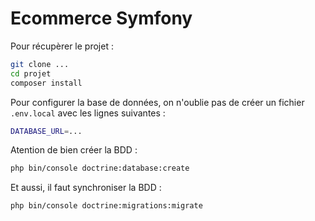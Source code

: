 # Ecommerce Symfony

Pour récupèrer le projet :

```bash
git clone ...
cd projet
composer install
```

Pour configurer la base de données, on n'oublie pas
de créer un fichier `.env.local` avec les lignes
suivantes :

```bash
DATABASE_URL=...
```

Atention de bien créer la BDD :

```bash
php bin/console doctrine:database:create
```

Et aussi, il faut synchroniser la BDD :

```bash
php bin/console doctrine:migrations:migrate
```
